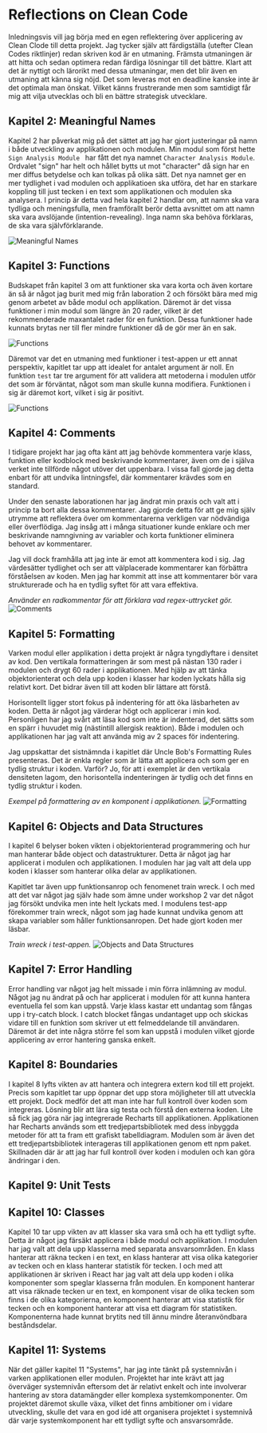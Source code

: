 # Reflections on Clean Code

Inledningsvis vill jag börja med en egen reflektering över applicering av Clean Clode till detta projekt. Jag tycker själv att färdigställa (utefter Clean Codes riktlinjer) redan skriven kod är en utmaning. Främsta utmaningen är att hitta och sedan optimera redan färdiga lösningar till det bättre. Klart att det är nyttigt och lärorikt med dessa utmaningar, men det blir även en utmaning att känna sig nöjd. Det som leveras mot en deadline kanske inte är det optimala man önskat. Vilket känns frustrerande men som samtidigt får mig att vilja utvecklas och bli en bättre strategisk utvecklare.

## Kapitel 2: Meaningful Names

Kapitel 2 har påverkat mig på det sättet att jag har gjort justeringar på namn i både utveckling av applikationen och modulen. Min modul som först hette `Sign Analysis Module ` har fått det nya namnet `Character Analysis Module`. Ordvalet "sign" har helt och hållet bytts ut mot "character" då sign har en mer diffus betydelse och kan tolkas på olika sätt. Det nya namnet ger en mer tydlighet i vad modulen och applikatioen ska utföra, det har en starkare koppling till just tecken i en text som applikationen och modulen ska analysera. I princip är detta vad hela kapitel 2 handlar om, att namn ska vara tydliga och meningsfulla, men framförallt berör detta avsnittet om att namn ska vara avslöjande (intention-revealing). Inga namn ska behöva förklaras, de ska vara självförklarande. 

![Meaningful Names](./img/meaningful-names.png)

## Kapitel 3: Functions

Budskapet från kapitel 3 om att funktioner ska vara korta och även kortare än så är något jag burit med mig från laboration 2 och försökt bära med mig genom arbetet av både modul och applikation. Däremot är det vissa funktioner i min modul som längre än 20 rader, vilket är det rekommenderade maxantalet rader för en funktion. Dessa funktioner hade kunnats brytas ner till fler mindre funktioner då de gör mer än en sak. 

![Functions](./img/functions1.png)

Däremot var det en utmaning med funktioner i test-appen ur ett annat perspektiv, kapitlet tar upp att idealet for antalet argument är noll. En funktion `test` tar tre argument för att validera att metoderna i modulen utför det som är förväntat, något som man skulle kunna modifiera. Funktionen i sig är däremot kort, vilket i sig är positivt.  

![Functions](./img/functions.png)

## Kapitel 4: Comments

I tidigare projekt har jag ofta känt att jag behövde kommentera varje klass, funktion eller kodblock med beskrivande kommentarer, även om de i själva verket inte tillförde något utöver det uppenbara. I vissa fall gjorde jag detta enbart för att undvika lintningsfel, där kommentarer krävdes som en standard.

Under den senaste laborationen har jag ändrat min praxis och valt att i princip ta bort alla dessa kommentarer. Jag gjorde detta för att ge mig själv utrymme att reflektera över om kommentarerna verkligen var nödvändiga eller överflödiga. Jag insåg att i många situationer kunde enklare och mer beskrivande namngivning av variabler och korta funktioner eliminera behovet av kommentarer.

Jag vill dock framhålla att jag inte är emot att kommentera kod i sig. Jag värdesätter tydlighet och ser att välplacerade kommentarer kan förbättra förståelsen av koden. Men jag har kommit att inse att kommentarer bör vara strukturerade och ha en tydlig syftet för att vara effektiva.

*Använder en radkommentar för att förklara vad regex-uttrycket gör.*
![Comments](./img/comments.png)

## Kapitel 5: Formatting

Varken modul eller applikation i detta projekt är några tyngdlyftare i densitet av kod. Den vertikala formatteringen är som mest på nästan 130 rader i modulen och drygt 60 rader i applikationen. Med hjälp av att tänka objektorienterat och dela upp koden i klasser har koden lyckats hålla sig relativt kort. Det bidrar även till att koden blir lättare att förstå. 

Horisontellt ligger stort fokus på indentering för att öka läsbarheten av koden. Detta är något jag värderar högt och applicerar i min kod. Personligen har jag svårt att läsa kod som inte är indenterad, det sätts som en spärr i huvudet mig (nästintill allergisk reaktion). Både i modulen och applikationen har jag valt att använda mig av 2 spaces för indentering.

Jag uppskattar det sistnämnda i kapitlet där Uncle Bob's Formatting Rules presenteras. Det är enkla regler som är lätta att applicera och som ger en tydlig struktur i koden. Varför? Jo, för att i exemplet är den vertikala densiteten lagom, den horisontella indenteringen är tydlig och det finns en tydlig struktur i koden.

*Exempel på formattering av en komponent i applikationen.*
![Formatting](./img/formatting.png)

## Kapitel 6: Objects and Data Structures

I kapitel 6 belyser boken vikten i objektorienterad programmering och hur man hanterar både object och datastrukturer. Detta är något jag har applicerat i modulen och applikationen. I modulen har jag valt att dela upp koden i klasser som hanterar olika delar av applikationen. 

Kapitlet tar även upp funktionsanrop och fenomenet train wreck. I och med att det var något jag själv hade som ämne under workshop 2 var det något jag försökt undvika men inte helt lyckats med. I modulens test-app förekommer train wreck, något som jag hade kunnat undvika genom att skapa variabler som håller funktionsanropen. Det hade gjort koden mer läsbar.

*Train wreck i test-appen.*
![Objects and Data Structures](./img/objects-data-structures.png)

## Kapitel 7: Error Handling

Error handling var något jag helt missade i min förra inlämning av modul. Något jag nu ändrat på och har applicerat i modulen för att kunna hantera eventuella fel som kan uppstå. Varje klass kastar ett undantag som fångas upp i try-catch block. I catch blocket fångas undantaget upp och skickas vidare till en funktion som skriver ut ett felmeddelande till användaren. Däremot är det inte några större fel som kan uppstå i modulen vilket gjorde applicering av error hantering ganska enkelt.

## Kapitel 8: Boundaries

I kapitel 8 lyfts vikten av att hantera och integrera extern kod till ett projekt. Precis som kapitlet tar upp öppnar det upp stora möjligheter till att utveckla ett projekt. Dock medför det att man inte har full kontroll över koden som integreras. Lösning blir att lära sig testa och förstå den externa koden. Lite så fick jag göra när jag integrerade Recharts till applikationen. Applikationen har Recharts används som ett tredjepartsbibliotek med dess inbyggda metoder för att ta fram ett grafiskt tabelldiagram. Modulen som är även det ett tredjepartsbibliotek interageras till applikationen genom ett npm paket. Skillnaden där är att jag har full kontroll över koden i modulen och kan göra ändringar i den.

## Kapitel 9: Unit Tests



## Kapitel 10: Classes

Kapitel 10 tar upp vikten av att klasser ska vara små och ha ett tydligt syfte. Detta är något jag färsäkt applicera i både modul och applikation. I modulen har jag valt att dela upp klasserna med separata ansvarsområden. En klass hanterar att räkna tecken i en text, en klass hanterar att visa olika kategorier av tecken och en klass hanterar statistik för tecken. I och med att applikationen är skriven i React har jag valt att dela upp koden i olika komponenter som speglar klasserna från modulen. En komponent hanterar att visa räknade tecken ur en text, en komponent visar de olika tecken som finns i de olika kategorierna, en komponent hanterar att visa statistik för tecken och en komponent hanterar att visa ett diagram för statistiken. Komponenterna hade kunnat brytits ned till ännu mindre återanvöndbara beståndsdelar. 

## Kapitel 11: Systems

När det gäller kapitel 11 "Systems", har jag inte tänkt på systemnivån i varken applikationen eller modulen. Projektet har inte krävt att jag överväger systemnivån eftersom det är relativt enkelt och inte involverar hantering av stora datamängder eller komplexa systemkomponenter. Om projektet däremot skulle växa, vilket det finns ambitioner om i vidare utveckling, skulle det vara en god idé att organisera projektet i systemnivå där varje systemkomponent har ett tydligt syfte och ansvarsområde.
